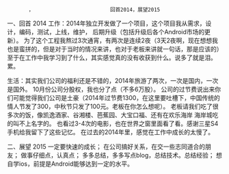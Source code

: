            ，                         回首2014，展望2015
一、回首 2014
工作：2014年独立开发做了一个项目，这个项目我从需求，设计，编码，测试，上线，维护，
后期升级（包括升级后各个Android市场的更新）。
为了这个工程我熬过3次通宵，有两次是连续2夜（3天2夜啊，现在想想我也是蛮拼的，但是对于当时的情况来讲，也对于老板来讲就一句话，那是应该的）至于在工作中我学习到了什么，其实感觉真的没有收获到什么。说多了就是泪。累。

生活：其实我们公司的福利还是不错的，2014年旅游了两次，一次是国内，一次是国外。
10月份公司分股权，我也分了点（不多6万股）。
公司的过节费说出来你们可能觉得我们公司是土豪（2014年过节费1300，在这里要吐槽下，中国传统的情人节发了300，中秋节只发了100元。老板在你怎么想呢）。
老板请我们吃了很多次的饭，像凯逸酒家、谷湘楼、芭蕉园、大宝口福、还有在欢乐海岸 海岸城吃的叫不上名字的。
也看过3-4次的电影，也在世界之窗里面看了看。感谢三星S4手机给我留下了这些记忆。
在过去的2014年里，感觉在工作中成长的太慢了。

二、展望 2015
一定要快速的成长；
在公司搞好关系，在交一些志同道合的朋友；
做事仔细点，认真点；
多多总结，多多写点blog，总结技术。总结经验；
想自学ios，前提是Android能够达到一定的水平。


